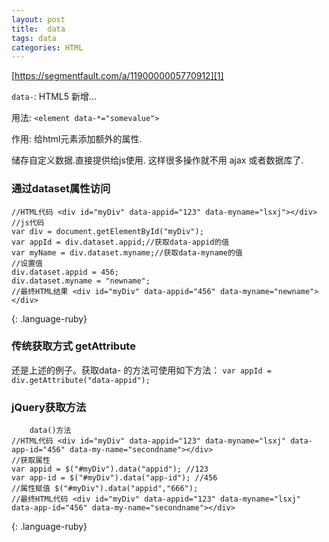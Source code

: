 ```yaml
---
layout: post
title:  data
tags: data
categories: HTML
---
```



[https://segmentfault.com/a/1190000005770912][1]


`data-`:  HTML5 新增...

用法:
`<element data-*="somevalue">`



作用:
给html元素添加额外的属性.

储存自定义数据.直接提供给js使用. 
这样很多操作就不用 ajax 或者数据库了.




### 通过dataset属性访问  

~~~
//HTML代码 <div id="myDiv" data-appid="123" data-myname="lsxj"></div>
//js代码
var div = document.getElementById("myDiv");
var appId = div.dataset.appid;//获取data-appid的值
var myName = div.dataset.myname;//获取data-myname的值
//设置值
div.dataset.appid = 456;
div.dataset.myname = "newname";
//最终HTML结果 <div id="myDiv" data-appid="456" data-myname="newname"></div>
~~~
{: .language-ruby}
  




### 传统获取方式 getAttribute
还是上述的例子。获取data- 的方法可使用如下方法：
`var appId = div.getAttribute("data-appid");`





### jQuery获取方法
~~~
	data()方法
//HTML代码 <div id="myDiv" data-appid="123" data-myname="lsxj" data-app-id="456" data-my-name="secondname"></div>
//获取属性
var appid = $("#myDiv").data("appid"); //123
var app-id = $("#myDiv").data("app-id"); //456
//属性赋值 $("#myDiv").data("appid","666");
//最终HTML代码 <div id="myDiv" data-appid="123" data-myname="lsxj" data-app-id="456" data-my-name="secondname"></div>

~~~
{: .language-ruby}




[1]:	https://segmentfault.com/a/1190000005770912